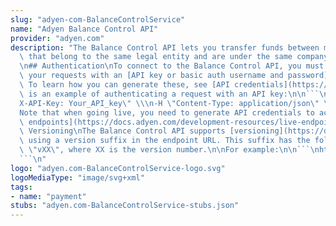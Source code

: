 ```yaml
---
slug: "adyen-com-BalanceControlService"
name: "Adyen Balance Control API"
provider: "adyen.com"
description: "The Balance Control API lets you transfer funds between merchant accounts\
  \ that belong to the same legal entity and are under the same company account.\n\
  \n## Authentication\nTo connect to the Balance Control API, you must authenticate\
  \ your requests with an [API key or basic auth username and password](https://docs.adyen.com/development-resources/api-authentication).\
  \ To learn how you can generate these, see [API credentials](https://docs.adyen.com/development-resources/api-credentials).Here\
  \ is an example of authenticating a request with an API key:\n\n```\ncurl\n-H \"\
  X-API-Key: Your_API_key\" \\\n-H \"Content-Type: application/json\" \\\n...\n```\n\
  Note that when going live, you need to generate API credentials to access the [live\
  \ endpoints](https://docs.adyen.com/development-resources/live-endpoints).\n\n##\
  \ Versioning\nThe Balance Control API supports [versioning](https://docs.adyen.com/development-resources/versioning)\
  \ using a version suffix in the endpoint URL. This suffix has the following format:\
  \ \"vXX\", where XX is the version number.\n\nFor example:\n\n```\nhttps://pal-test.adyen.com/pal/servlet/BalanceControl/v1/balanceTransfer\n\
  ```\n"
logo: "adyen.com-BalanceControlService-logo.svg"
logoMediaType: "image/svg+xml"
tags:
- name: "payment"
stubs: "adyen.com-BalanceControlService-stubs.json"
---
```

